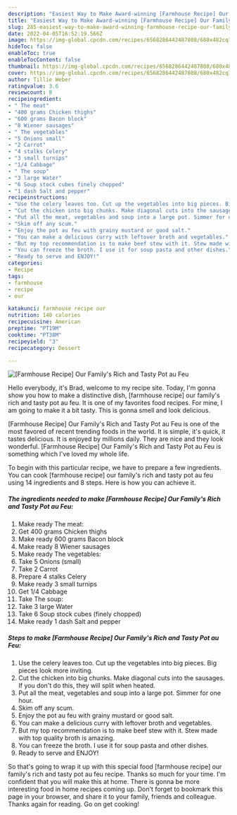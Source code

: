 ```yaml
---
description: "Easiest Way to Make Award-winning [Farmhouse Recipe] Our Family&amp;#39;s Rich and Tasty Pot au Feu"
title: "Easiest Way to Make Award-winning [Farmhouse Recipe] Our Family&amp;#39;s Rich and Tasty Pot au Feu"
slug: 285-easiest-way-to-make-award-winning-farmhouse-recipe-our-family-and-39-s-rich-and-tasty-pot-au-feu
date: 2022-04-05T16:52:19.566Z
image: https://img-global.cpcdn.com/recipes/6568286442487808/680x482cq70/farmhouse-recipe-our-familys-rich-and-tasty-pot-au-feu-recipe-main-photo.jpg
hideToc: false
enableToc: true
enableTocContent: false
thumbnail: https://img-global.cpcdn.com/recipes/6568286442487808/680x482cq70/farmhouse-recipe-our-familys-rich-and-tasty-pot-au-feu-recipe-main-photo.jpg
cover: https://img-global.cpcdn.com/recipes/6568286442487808/680x482cq70/farmhouse-recipe-our-familys-rich-and-tasty-pot-au-feu-recipe-main-photo.jpg
author: Tillie Weber
ratingvalue: 3.6
reviewcount: 8
recipeingredient:
- " The meat"
- "400 grams Chicken thighs"
- "600 grams Bacon block"
- "8 Wiener sausages"
- " The vegetables"
- "5 Onions small"
- "2 Carrot"
- "4 stalks Celery"
- "3 small turnips"
- "1/4 Cabbage"
- " The soup"
- "3 large Water"
- "6 Soup stock cubes finely chopped"
- "1 dash Salt and pepper"
recipeinstructions:
- "Use the celery leaves too. Cut up the vegetables into big pieces. Big pieces look more inviting."
- "Cut the chicken into big chunks. Make diagonal cuts into the sausages. If you don&#39;t do this, they will split when heated."
- "Put all the meat, vegetables and soup into a large pot. Simmer for one hour."
- "Skim off any scum."
- "Enjoy the pot au feu with grainy mustard or good salt."
- "You can make a delicious curry with leftover broth and vegetables."
- "But my top recommendation is to make beef stew with it. Stew made with top quality broth is amazing."
- "You can freeze the broth. I use it for soup pasta and other dishes."
- "Ready to serve and ENJOY!"
categories:
- Recipe
tags:
- farmhouse
- recipe
- our

katakunci: farmhouse recipe our 
nutrition: 140 calories
recipecuisine: American
preptime: "PT19M"
cooktime: "PT38M"
recipeyield: "3"
recipecategory: Dessert

---
```



![[Farmhouse Recipe] Our Family&#39;s Rich and Tasty Pot au Feu](https://img-global.cpcdn.com/recipes/6568286442487808/680x482cq70/farmhouse-recipe-our-familys-rich-and-tasty-pot-au-feu-recipe-main-photo.jpg)

Hello everybody, it's Brad, welcome to my recipe site. Today, I'm gonna show you how to make a distinctive dish, [farmhouse recipe] our family&#39;s rich and tasty pot au feu. It is one of my favorites food recipes. For mine, I am going to make it a bit tasty. This is gonna smell and look delicious.

[Farmhouse Recipe] Our Family&#39;s Rich and Tasty Pot au Feu is one of the most favored of recent trending foods in the world. It is simple, it's quick, it tastes delicious. It is enjoyed by millions daily. They are nice and they look wonderful. [Farmhouse Recipe] Our Family&#39;s Rich and Tasty Pot au Feu is something which I've loved my whole life.




To begin with this particular recipe, we have to prepare a few ingredients. You can cook [farmhouse recipe] our family&#39;s rich and tasty pot au feu using 14 ingredients and 8 steps. Here is how you can achieve it.

<!--inarticleads1-->

##### The ingredients needed to make [Farmhouse Recipe] Our Family&#39;s Rich and Tasty Pot au Feu:

1. Make ready  The meat:
1. Get 400 grams Chicken thighs
1. Make ready 600 grams Bacon block
1. Make ready 8 Wiener sausages
1. Make ready  The vegetables:
1. Take 5 Onions (small)
1. Take 2 Carrot
1. Prepare 4 stalks Celery
1. Make ready 3 small turnips
1. Get 1/4 Cabbage
1. Take  The soup:
1. Take 3 large Water
1. Take 6 Soup stock cubes (finely chopped)
1. Make ready 1 dash Salt and pepper




<!--inarticleads2-->

##### Steps to make [Farmhouse Recipe] Our Family&#39;s Rich and Tasty Pot au Feu:

1. Use the celery leaves too. Cut up the vegetables into big pieces. Big pieces look more inviting.
1. Cut the chicken into big chunks. Make diagonal cuts into the sausages. If you don&#39;t do this, they will split when heated.
1. Put all the meat, vegetables and soup into a large pot. Simmer for one hour.
1. Skim off any scum.
1. Enjoy the pot au feu with grainy mustard or good salt.
1. You can make a delicious curry with leftover broth and vegetables.
1. But my top recommendation is to make beef stew with it. Stew made with top quality broth is amazing.
1. You can freeze the broth. I use it for soup pasta and other dishes.
1. Ready to serve and ENJOY!



So that's going to wrap it up with this special food [farmhouse recipe] our family&#39;s rich and tasty pot au feu recipe. Thanks so much for your time. I'm confident that you will make this at home. There is gonna be more interesting food in home recipes coming up. Don't forget to bookmark this page in your browser, and share it to your family, friends and colleague. Thanks again for reading. Go on get cooking!
